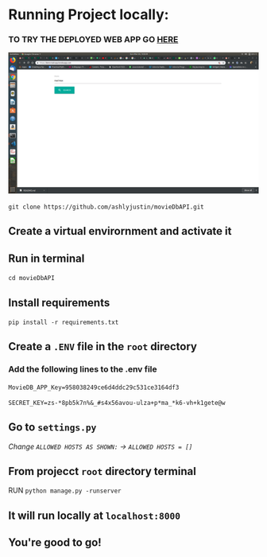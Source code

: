 # Running Project locally:

### TO TRY THE DEPLOYED WEB APP GO [HERE](https://demo-task-app.herokuapp.com/)

![APP SCREENSHOT](https://raw.githubusercontent.com/ashlyjustin/movieDbAPI/master/SS.png)

`git clone https://github.com/ashlyjustin/movieDbAPI.git`

## Create a virtual envirornment and activate it

## Run in terminal
`cd movieDbAPI`

## Install requirements

`pip install -r requirements.txt`

## Create a `.ENV` file in the `root` directory

### Add the following lines to the .env file

`MovieDB_APP_Key=958038249ce6d4ddc29c531ce3164df3`

`SECRET_KEY=zs-*8pb5k7n%&_#s4x56avou-ulza+p*ma_*k6-vh+k1gete@w`

## Go to `settings.py`

_Change `ALLOWED HOSTS AS SHOWN:` -> `ALLOWED HOSTS = []`_

## From projecct `root` directory terminal

RUN `python manage.py -runserver`

## It will run locally at `localhost:8000`

## You're good to go!
